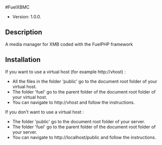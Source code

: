 #FuelXBMC

* Version: 1.0.0.

## Description

A media manager for XMB coded with the FuelPHP framework

## Installation

If you want to use a virtual host (for example http://vhost) :
- All the files in the folder 'public' go to the document root folder of your virtual host.
- The folder 'fuel' go to the parent folder of the document root folder of your virtual host.
- You can navigate to http://vhost and follow the instructions.

If you don't want to use a virtual host :
- The folder 'public' go to the document root folder of your server.
- The folder 'fuel' go to the parent folder of the document root folder of your server.
- You can navigate to http://localhost/public and follow the instructions.
